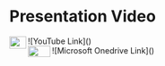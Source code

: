 # Presentation Video

<img align="left" src="https://user-images.githubusercontent.com/96676964/210149457-482a01ba-b065-471b-9213-f512093fe205.png" data-canonical-src="https://user-images.githubusercontent.com/96676964/210149457-482a01ba-b065-471b-9213-f512093fe205.png" width="30" height="22" />
![YouTube Link]() </br>
<img align="left" src="https://user-images.githubusercontent.com/96676964/210149862-69590691-e529-4252-9483-275d364cd494.png" data-canonical-src="https://user-images.githubusercontent.com/96676964/210149862-69590691-e529-4252-9483-275d364cd494.png" width="40" height="20" />
![Microsoft Onedrive Link]() </br>
